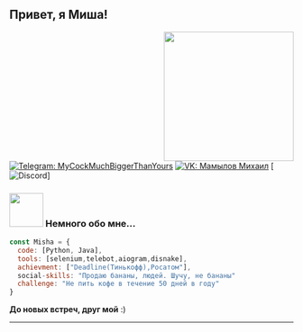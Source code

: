 <h2> Привет, я Миша! <img src="https://media.giphy.com/media/q6RoNkLlFNjaw/giphy.gif?cid=ecf05e47ob6lz977n0f04444kpfqem0ydoxfsqfrnto4mhda&ep=v1_gifs_search&rid=giphy.gif&ct=g" width="0"></h2>
<img align='right' src="https://media.giphy.com/media/tptFQ8QAJYYvu/giphy.gif?cid=790b7611b9mxkh96gs5flxtkhwltwtuej99c3pdr4x0wdam2&ep=v1_gifs_search&rid=giphy.gif&ct=g" width="230">

[![Telegram: MyCockMuchBiggerThanYours](https://img.shields.io/badge/telegram-blue)](t.me/MyCockMuchBiggerThanYours)
[![VK: Мамылов Михаил](https://img.shields.io/badge/VK-blue)](https://vk.com/tvoy_trash)
[![Discord](https://img.shields.io/badge/Discord--thesilliest-gray)]


### <img src="https://media.giphy.com/media/BvC7TmEd7odbi/giphy.gif?cid=ecf05e47nwnqjuif1nvz21n5efbfvft4tyb1b10p2xaocts9&ep=v1_gifs_search&rid=giphy.gif&ct=g" width="60"> Немного обо мне...

```javascript
const Misha = {
  code: [Python, Java],
  tools: [selenium,telebot,aiogram,disnake],
  achievment: ["Deadline(Тинькофф),Росатом"],
  social-skills: "Продаю бананы, людей. Шучу, не бананы"
  challenge: "Не пить кофе в течение 50 дней в году"
}
```

<b>До новых встреч, друг мой</b> :)

---

